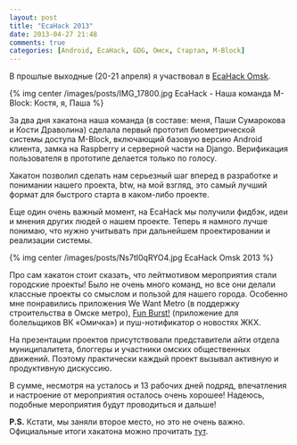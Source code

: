 ```yaml
---
layout: post
title: "EcaHack 2013"
date: 2013-04-27 21:48
comments: true
categories: [Android, EcaHack, GDG, Омск, Стартап, M-Block]
---
```


В прошлые выходные (20-21 апреля) я участвовал в [EcaHack Omsk](http://blog.gdgomsk.org/2013/03/omsk-ecahack-2013-android.html).

{% img center /images/posts/IMG_17800.jpg EcaHack - Наша команда M-Block: Костя, я, Паша %}

За два дня хакатона наша команда (в составе: меня, Паши Сумарокова и Кости Драволина) сделала первый прототип биометрической системы доступа M-Block, включающий базовую версию Android клиента, замка на Raspberry и серверной части на Django. Верификация пользователя в прототипе делается только по голосу.

<!-- more -->

Хакатон позволил сделать нам серьезный шаг вперед в разработке и понимании нашего проекта, btw, на мой взгляд, это самый лучший формат для быстрого старта в каком-либо проекте.

Еще один очень важный момент, на EcaHack мы получили фидбэк, идеи и мнения других людей о нашем проекте. Теперь я намного лучше понимаю, что нужно учитывать при дальнейшем проектировании и реализации системы.

{% img center /images/posts/Ns7tI0qRYO4.jpg EcaHack Omsk 2013 %}

Про сам хакатон стоит сказать, что лейтмотивом мероприятия стали городские проекты! Было не очень много команд, но все они делали классные проекты со смыслом и пользой для нашего города. Особенно мне понравились приложения We Want Metro (в поддержку строительства в Омске метро), [Fun Burst!](https://play.google.com/store/apps/details?id=com.ecahack.fanburst) (приложение для болельщиков ВК &#171;Омичка&#187;) и пуш-нотификатор о новостях ЖКХ.

На презентации проектов присутствовали представители айти отдела муниципалитета, блоггеры и участники омских общественных движений. Поэтому практически каждый проект вызывал активную и продуктивную дискуссию.

В сумме, несмотря на усталось и 13 рабочих дней подряд, впечатления и настроение от мероприятия осталось очень хорошее! Надеюсь, подобные мероприятия будут проводиться и дальше!

**P.S.** Кстати, мы заняли второе место, но это не очень важно. Официальные итоги хакатона можно прочитать [тут](http://blog.gdgomsk.org/2013/04/summary-of-ecahack-omsk-2013.html).